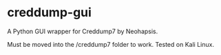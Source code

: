 # creddump-gui
A Python GUI wrapper for Creddump7 by Neohapsis.

Must be moved into the /creddump7 folder to work.
Tested on Kali Linux.
